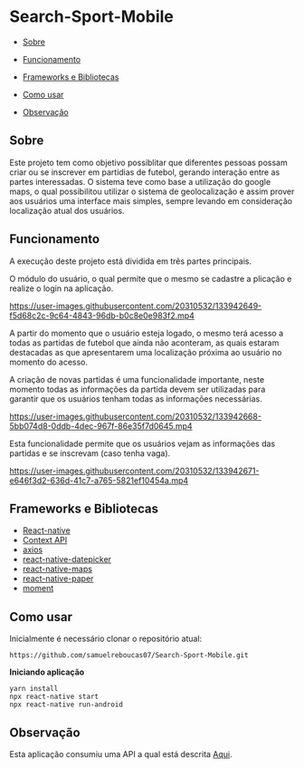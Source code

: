 # Search-Sport-Mobile

* [Sobre](#sobre)

* [Funcionamento](#funcionamento)

* [Frameworks e Bibliotecas](#frameworks-e-bibliotecas)

* [Como usar](#como-usar)

* [Observação](#observação)

## Sobre

Este projeto tem como objetivo possiblitar que diferentes pessoas possam criar ou se inscrever em partidias de futebol, gerando interação entre as partes interessadas.
O sistema teve como base a utilização do google maps, o qual possibilitou utilizar o sistema de geolocalização e assim prover aos usuários uma interface mais simples, sempre levando em consideração localização atual dos usuários. 

## Funcionamento
A execução deste projeto está dividida em três partes principais.

O módulo do usuário, o qual permite que o mesmo se cadastre a plicação e realize o login na aplicação.

https://user-images.githubusercontent.com/20310532/133942649-f5d68c2c-9c64-4843-96db-b0c8e0e983f2.mp4

A partir do momento que o usuário esteja logado, o mesmo terá acesso a todas as partidas de futebol que ainda não aconteram, as quais estaram destacadas as que apresentarem uma localização próxima ao usuário no momento do acesso. 


A criação de novas partidas é uma funcionalidade importante, neste momento todas as informações da partida devem ser utilizadas para garantir que os usuários tenham todas as informações necessárias. 

https://user-images.githubusercontent.com/20310532/133942668-5bb074d8-0ddb-4dec-967f-86e35f7d0645.mp4


Esta funcionalidade permite que os usuários vejam as informações das partidas e se inscrevam (caso tenha vaga). 


https://user-images.githubusercontent.com/20310532/133942671-e646f3d2-636d-41c7-a765-5821ef10454a.mp4


## Frameworks e Bibliotecas

* [React-native](https://reactnative.dev/)
* [Context API](https://pt-br.reactjs.org/docs/context.html)
* [axios](https://axios-http.com/docs/intro)
* [react-native-datepicker](https://www.npmjs.com/package/react-native-datepicker)
* [react-native-maps](https://www.npmjs.com/package/react-native-maps)
* [react-native-paper](https://callstack.github.io/react-native-paper/)
* [moment](https://momentjs.com/)


## Como usar

Inicialmente é necessário clonar o repositório atual:

``` https://github.com/samuelreboucas07/Search-Sport-Mobile.git ```

**Iniciando aplicação** 
```
yarn install 
npx react-native start
npx react-native run-android
```

## Observação

Esta aplicação consumiu uma API a qual está descrita [Aqui](https://github.com/samuelreboucas07/Search-sport-api).
